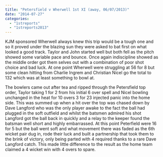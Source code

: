 ```yaml
---
title: "Petersfield v Wherwell 1st XI (away, 06/07/2013)"
date: "2014-07-27"
categories: 
  - "1streports"
  - "1streports2013"
---
```


KJM sponsored Wherwell always knew this trip would be a tough one and so it proved under the blazing sun they were asked to bat first on what looked a good track. Taylor and John started well but both fell as the pitch showed some variable pace and bounce. Once again indiscipline showed as the middle order got them selves out with a combination of poor shot choice and bad luck. At one point Wherwell were struggling at 56 for 8 but some clean hitting from Charlie Ingrem and Christian Nicel go the total to 132 which was at least something to bowl at.

The bowlers came out after tea and ripped through the Petersfield top order, Taylor taking 1 for 2 from his initial 6 over spell and Nicel bowling unchanged in the heat for 10 overs 3 for 23 injected panic into the home side. This was summed up when a hit over the top was chased down by Dave Langford who was the only player awake to the fact the ball had plugged in the soft outfield and whilst the batsmen admired his shot Langford got the ball back in quickly and a relay to the keeper found the batsman well short and highly embarrassed. At this point Peterfield were 16 for 5 but the ball went soft and what movement there was faded as the 6th wicket pair dug in, rode their luck and built a partnership that took them to the brink of victory, only being parted with 4 required thanks to a rare Dave Langford catch. This made little difference to the result as the home team claimed a 4 wicket win with 4 overs to spare.
